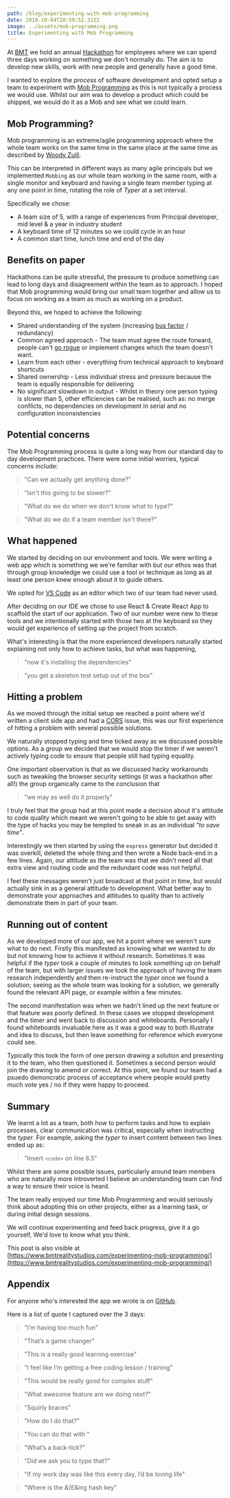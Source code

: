 ```yaml
---
path: /blog/experimenting-with-mob-programming
date: 2018-10-04T20:59:52.322Z
image: ../assets/mob-programming.png
title: Experimenting with Mob Programming
---
```


At [BMT](https://www.bmt.org/) we hold an annual [Hackathon](https://en.wikipedia.org/wiki/Hackathon) for employees where we can spend three days working on something we don't normally do.
The aim is to develop new skills, work with new people and generally have a good time.

<!-- end -->

I wanted to explore the _process_ of software development and opted setup a team to experiment with [Mob Programming](https://en.wikipedia.org/wiki/Mob_programming) as this is not typically a process we would use. Whilst our aim was to develop a product which could be shipped, we would do it as a Mob and see what we could learn.

## Mob Programming?

Mob programming is an extreme/agile programming approach where the whole team works on the same time in the same place at the same time as described by [Woody Zuill](https://www.youtube.com/watch?v=SHOVVnRB4h0).

This can be interpreted in different ways as many agile principals but we implemented `Mobbing` as our whole team working in the same room, with a single monitor and keyboard and having a single team member typing at any one point in time, rotating the role of _Typer_ at a set interval.

Specifically we chose:

- A team size of 5, with a range of experiences from Principal developer, mid level & a year in industry student
- A keyboard time of 12 minutes so we could cycle in an hour
- A common start time, lunch time and end of the day

## Benefits on paper

Hackathons can be quite stressful, the pressure to produce something can lead to long days and disagreement within the team as to approach. I hoped that Mob programming would bring our small team together and allow us to focus on working as a team as much as working on a product.

Beyond this, we hoped to achieve the following:

- Shared understanding of the system (increasing [bus factor](https://en.wikipedia.org/wiki/Bus_factor) / redundancy)
- Common agreed approach - The team must agree the route forward, people can't [go rogue](https://www.merriam-webster.com/words-at-play/were-going-rogue) or implement changes which the team doesn't want.
- Learn from each other - everything from technical approach to keyboard shortcuts
- Shared ownership - Less individual stress and pressure because the team is equally responsible for delivering
- No significant slowdown in output - Whilst in theory one person typing is slower than 5, other efficiencies can be realised, such as: no merge conflicts, no dependencies on development in serial and no configuration inconsistencies

## Potential concerns

The Mob Programming process is quite a long way from our standard day to day development practices. There were some initial worries, typical concerns include:

> "Can we actually get anything done?"

> "Isn't this going to be slower?"

> "What do we do when we don't know what to type?"

> "What do we do if a team member isn't there?"

## What happened

We started by deciding on our environment and tools. We were writing a web app which is something we we're familiar with but our ethos was that through group knowledge we could use a tool or technique as long as at least one person knew enough about it to guide others.

We opted for [VS Code](https://code.visualstudio.com/) as an editor which two of our team had never used.

After deciding on our IDE we chose to use React & Create React App to scaffold the start of our application. Two of our number were new to these tools and we intentionally started with those two at the keyboard so they would get experience of setting up the project from scratch.

What's interesting is that the more experienced developers naturally started explaining not only how to achieve tasks, but what was happening,

> "now it's installing the dependencies"

> "you get a skeleton test setup out of the box"

## Hitting a problem

As we moved through the initial setup we reached a point where we'd written a client side app and had a [CORS](https://developer.mozilla.org/en-US/docs/Web/HTTP/CORS) issue, this was our first experience of hitting a problem with several possible solutions.

We naturally stopped typing and time ticked away as we discussed possible options. As a group we decided that we would stop the timer if we weren't actively typing code to ensure that people still had typing equality.

One important observation is that as we discussed hacky workarounds such as tweaking the browser security settings (it was a hackathon after all!) the group organically came to the conclusion that

> "we may as well do it properly"

I truly feel that the group had at this point made a decision about it's attitude to code quality which meant we weren't going to be able to get away with the type of hacks you may be tempted to sneak in as an individual _"to save time"_.

Interestingly we then started by using the `express` generator but decided it was overkill, deleted the whole thing and then wrote a Node back-end in a few lines. Again, our attitude as the team was that we didn't need all that extra view and routing code and the redundant code was not helpful.

I feel these messages weren't just broadcast at that point in time, but would actually sink in as a general attitude to development. What better way to demonstrate your approaches and attitudes to quality than to actively demonstrate them in part of your team.

## Running out of content

As we developed more of our app, we hit a point where we weren't sure what to do next. Firstly this manifested as knowing what we wanted to _do_ but not knowing how to achieve it without research. Sometimes it was helpful if the _typer_ took a couple of minutes to look something up on behalf of the team, but with larger issues we took the approach of having the team research independently and then re-instruct the _typer_ once we found a solution; seeing as the whole team was looking for a solution, we generally found the relevant API page, or example within a few minutes.

The second manifestation was when we hadn't lined up the next feature or that feature was poorly defined. In these cases we stopped development and the timer and went back to discussion and whiteboards.
Personally I found whiteboards invaluable here as it was a good way to both illustrate and idea to discuss, but then leave something for reference which everyone could see.

Typically this took the form of one person drawing a solution and presenting it to the team, who then questioned it. Sometimes a second person would join the drawing to amend or correct. At this point, we found our team had a psuedo demoncratic process of acceptance where people would pretty much vote yes / no if they were happy to proceed.

## Summary

We learnt a lot as a team, both how to perform tasks and how to explain processes, clear communication was critical, especially when instructing the _typer_. For example, asking the _typer_ to insert content between two lines ended up as:

> "Insert `<code>` on line 8.5"

Whilst there are some possible issues, particularly around team members who are naturally more introverted I believe an understanding team can find a way to ensure their voice is heard.

The team really enjoyed our time Mob Programming and would seriously think about adopting this on other projects, either as a learning task, or during initial design sessions.

We will continue experimenting and feed back progress, give it a go yourself, We'd love to know what you think.

This post is also visible at [https://www.bmtrealitystudios.com/experimenting-mob-programming/](https://www.bmtrealitystudios.com/experimenting-mob-programming/)

## Appendix

For anyone who's interested the app we wrote is on [GitHub](https://github.com/bmtwebdevs/tradeoff).

Here is a list of quote I captured over the 3 days:

> "I’m having too much fun"

> "That’s a game changer"

> "This is a really good learning exercise"

> "I feel like I’m getting a free coding lesson / training"

> "This would be really good for complex stuff"

> "What awesome feature are we doing next?"

> "Squirly braces"

> "How do I do that?"

> "You can do that with <shortcut>"

> "What’s a back-tick?"

> "Did we ask you to type that?"

> "If my work day was like this every day, I’d be loving life"

> "Where is the *&(*£&ing hash key"
